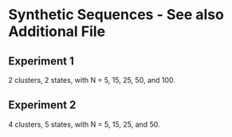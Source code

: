 # Synthetic Sequences - See also Additional File

## Experiment 1
  2 clusters, 2 states, with N = 5, 15, 25, 50, and 100.
## Experiment 2
  4 clusters, 5 states, with N = 5, 15, 25, and 50. 
